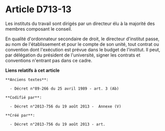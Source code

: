 # Article D713-13

Les instituts du travail sont dirigés par un directeur élu à la majorité des membres composant le conseil.

En qualité d'ordonnateur secondaire de droit, le directeur d'institut passe, au nom de l'établissement et pour le compte de
son unité, tout contrat ou convention dont l'exécution est prévue dans le budget de l'institut. Il peut, par délégation du
président de l'université, signer les contrats et conventions n'entrant pas dans ce cadre.

**Liens relatifs à cet article**

	**Anciens textes**:

	  - Décret n°89-266 du 25 avril 1989 - art. 3 (Ab)

	**Codifié par**:

	  - Décret n°2013-756 du 19 août 2013 -  Annexe (V)

	**Créé par**:

	  - Décret n°2013-756 du 19 août 2013 - art.
